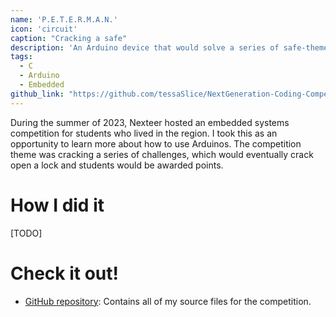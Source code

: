 ```yaml
---
name: 'P.E.T.E.R.M.A.N.'
icon: 'circuit'
caption: "Cracking a safe"
description: 'An Arduino device that would solve a series of safe-themed challenges from the Embedded Coding Competition hosted by Nexteer.'
tags:
  - C
  - Arduino
  - Embedded
github_link: "https://github.com/tessaSlice/NextGeneration-Coding-Competition"
---
```


During the summer of 2023, Nexteer hosted an embedded systems competition for students who lived in the region. I took this as an opportunity to learn more about how to use Arduinos. The competition theme was cracking a series of challenges, which would eventually crack open a lock and students would be awarded points. 

# How I did it

[TODO]

# Check it out!

- [GitHub repository](https://github.com/tessaSlice/NextGeneration-Coding-Competition): Contains all of my source files for the competition.
